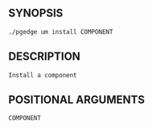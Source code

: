 ## SYNOPSIS
    ./pgedge um install COMPONENT
 
## DESCRIPTION
    Install a component
 
## POSITIONAL ARGUMENTS
    COMPONENT
